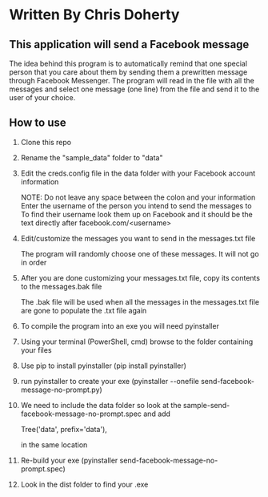 # Written By Chris Doherty

## This application will send a Facebook message

The idea behind this program is to automatically remind that one special person that you care about them by sending them a prewritten message through Facebook Messenger. The program will read in the file with all the messages and select one message (one line) from the file and send it to the user of your choice.

## How to use
1. Clone this repo
2. Rename the "sample_data" folder to "data"
3. Edit the creds.config file in the data folder with your Facebook account information

   NOTE: Do not leave any space between the colon and your information
  Enter the username of the person you intend to send the messages to 
  To find their username look them up on Facebook and it should be the text directly after facebook.com/\<username>

4. Edit/customize the messages you want to send in the messages.txt file 

   The program will randomly choose one of these messages. It will not go in order

5. After you are done customizing your messages.txt file, copy its contents to the messages.bak file

   The .bak file will be used when all the messages in the messages.txt file are gone to populate the .txt file again

6. To compile the program into an exe you will need pyinstaller
7. Using your terminal (PowerShell, cmd) browse to the folder containing your files
8. Use pip to install pyinstaller (pip install pyinstaller)
9. run pyinstaller to create your exe (pyinstaller --onefile send-facebook-message-no-prompt.py)
10. We need to include the data folder so look at the sample-send-facebook-message-no-prompt.spec and add  
    
    Tree('data', prefix='data'),

    in the same location
11. Re-build your exe (pyinstaller send-facebook-message-no-prompt.spec)
12. Look in the dist folder to find your .exe